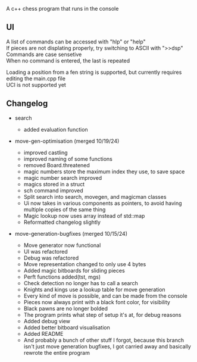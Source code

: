 A c++ chess program that runs in the console

## UI
A list of commands can be accessed with "hlp" or "help"\
If pieces are not displating properly, try switching to ASCII with ">>dsp"\
Commands are case sensetive\
When no command is entered, the last is repeated
  
Loading a position from a fen string is supported, but currently requires editing the main.cpp file\
UCI is not supported yet

## Changelog
- search
    - added evaluation function

- move-gen-optimisation (merged 10/19/24)
    - improved castling
    - improved naming of some functions
    - removed Board.threatened
    - magic numbers store the maximum index they use, to save space
    - magic number search improved
    - magics stored in a struct
    - sch command improved
    - Split search into search, movegen, and magicman classes
    - Ui now takes in various components as pointers, to avoid having multiple copies of the same thing
    - Magic lookup now uses array instead of std::map
    - Reformatted changelog slightly

- move-generation-bugfixes (merged 10/15/24)
    - Move generator now functional
    - UI was refactored
    - Debug was refactored
    - Move representation changed to only use 4 bytes
    - Added magic bitboards for sliding pieces
    - Perft functions added(tst, mgs)
    - Check detection no longer has to call a search
    - Knights and kings use a lookup table for move generation
    - Every kind of move is possible, and can be made from the console
    - Pieces now always print with a black font color, for visibility
    - Black pawns are no longer bolded
    - The program prints what step of setup it's at, for debug reasons
    - Added debug view
    - Added better bitboard visualisation
    - Added README
    - And probably a bunch of other stuff I forgot, because this branch isn't just move generation bugfixes, I got carried away and basically rewrote the entire program
